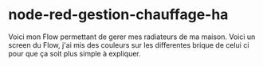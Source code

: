 # node-red-gestion-chauffage-ha
Voici mon Flow permettant de gerer mes radiateurs de ma maison.
Voici un screen du Flow, j'ai mis des couleurs sur les differentes brique de celui ci pour que ça soit plus simple à expliquer.
